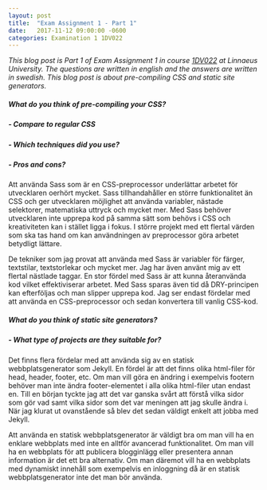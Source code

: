 ```yaml
---
layout: post
title:  "Exam Assignment 1 - Part 1"
date:   2017-11-12 09:00:00 -0600
categories: Examination 1 1DV022
---
```


_This blog post is Part 1 of Exam Assignment 1 in course [1DV022](https://coursepress.lnu.se/kurs/klientbaserad-webbprogrammering/) at Linnaeus University. The questions are written in english and the answers are written in swedish. This blog post is about pre-compiling CSS and static site generators._

##### What do you think of pre-compiling your CSS?
##### - Compare to regular CSS
##### - Which techniques did you use?
##### - Pros and cons?

Att använda Sass som är en CSS-preprocessor underlättar arbetet för utvecklaren oerhört mycket.  Sass tillhandahåller en större funktionalitet än CSS och ger utvecklaren möjlighet att använda variabler, nästade selektorer, matematiska uttryck och mycket mer. Med Sass behöver utvecklaren inte upprepa kod på samma sätt som behövs i CSS och kreativiteten kan i stället ligga i fokus. I större projekt med ett flertal värden som ska tas hand om kan användningen av preprocessor göra arbetet betydligt lättare.

De tekniker som jag provat att använda med Sass är variabler för färger, textstilar, textstorlekar och mycket mer. Jag har även använt mig av ett flertal nästlade taggar. En stor fördel med Sass är att kunna återanvända kod vilket effektiviserar arbetet. Med Sass sparas även tid då DRY-principen kan efterföljas och man slipper upprepa kod. Jag ser endast fördelar med att använda en CSS-preprocessor och sedan konvertera till vanlig CSS-kod.

##### What do you think of static site generators?
##### - What type of projects are they suitable for?

Det finns flera fördelar med att använda sig av en statisk webbplatsgenerator som Jekyll. En fördel är att det finns olika html-filer för head, header, footer, etc. Om man vill göra en ändring i exempelvis footern behöver man inte ändra footer-elementet i alla olika html-filer utan endast en. Till en början tyckte jag att det var ganska svårt att förstå vilka sidor som gör vad samt vilka sidor som det var meningen att jag skulle ändra i. När jag klurat ut ovanstående så blev det sedan väldigt enkelt att jobba med Jekyll.

Att använda en statisk webbplatsgenerator är väldigt bra om man vill ha en enklare webbplats med inte en alltför avancerad funktionalitet. Om man vill ha en webbplats för att publicera blogginlägg eller presentera annan information är det ett bra alternativ. Om man däremot vill ha en webbplats med dynamiskt innehåll som exempelvis en inloggning då är en statisk webbplatsgenerator inte det man bör använda.

